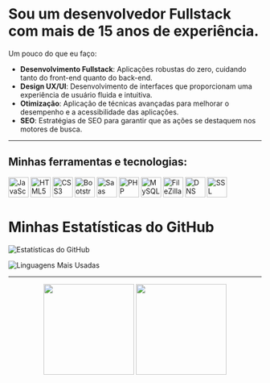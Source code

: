 # Sou um desenvolvedor Fullstack com mais de 15 anos de experiência.

Um pouco do que eu faço:
 
- **Desenvolvimento Fullstack**: Aplicações robustas do zero, cuidando tanto do front-end quanto do back-end.
- **Design UX/UI**: Desenvolvimento de interfaces que proporcionam uma experiência de usuário fluida e intuitiva.
- **Otimização**: Aplicação de técnicas avançadas para melhorar o desempenho e a acessibilidade das aplicações.
- **SEO**: Estratégias de SEO para garantir que as ações se destaquem nos motores de busca.

---

## Minhas ferramentas e tecnologias:

<p align="left">
    <img src="https://cdn.jsdelivr.net/gh/devicons/devicon/icons/javascript/javascript-original.svg" alt="JavaScript" width="40" height="40"/>
    <img src="https://cdn.jsdelivr.net/gh/devicons/devicon/icons/html5/html5-original.svg" alt="HTML5" width="40" height="40"/>
    <img src="https://cdn.jsdelivr.net/gh/devicons/devicon/icons/css3/css3-original.svg" alt="CSS3" width="40" height="40"/>
    <img src="https://cdn.jsdelivr.net/gh/devicons/devicon/icons/bootstrap/bootstrap-original.svg" alt="Bootstrap" width="40" height="40"/>
    <img src="https://cdn.jsdelivr.net/gh/devicons/devicon/icons/sass/sass-original.svg" alt="Saas" width="40" height="40"/>
    <img src="https://cdn.jsdelivr.net/gh/devicons/devicon/icons/php/php-original.svg" alt="PHP" width="40" height="40"/>
    <img src="https://cdn.jsdelivr.net/gh/devicons/devicon/icons/mysql/mysql-original.svg" alt="MySQL" width="40" height="40"/>
    <img src="https://cdn.jsdelivr.net/gh/devicons/devicon/icons/filezilla/filezilla-original.svg" alt="FileZilla" width="40" height="40"/>
    <img src="https://journeyofthegeek.com/wp-content/uploads/2019/11/azure-dns.png?w=512&h=476&crop=1" alt="DNS" width="40" height="40"/>
    <img src="https://w7.pngwing.com/pngs/705/678/png-transparent-transport-layer-security-computer-icons-encryption-business-public-key-certificate-2green-text-logo-payment-thumbnail.png" alt="SSL" width="40" height="40"/>
</p>  


# Minhas Estatísticas do GitHub

![Estatísticas do GitHub](https://github-readme-stats.vercel.app/api?username=ENardelli&show_icons=true)

![Linguagens Mais Usadas](https://github-readme-stats.vercel.app/api/top-langs/?username=ENardelli&layout=compact)



---

<div align="center">
  <img height="180em" src="https://github-readme-stats.vercel.app/api?username=ENardelli&show_icons=true&theme=material-palenight&include_all_commits=true&count_private=true"/>
  <img height="180em" src="https://github-readme-stats.vercel.app/api/top-langs/?username=ENardelli&layout=compact&langs_count=7&theme=material-palenight"/>
</div> 



